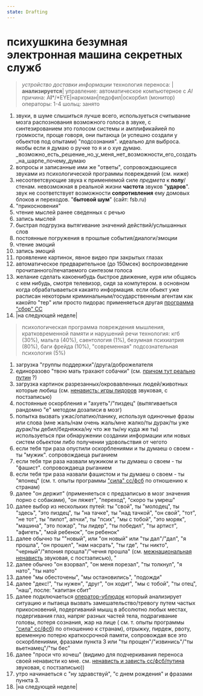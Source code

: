 ```yaml
---
state: Drafting
---
```

# психушкина безумная электронная машина секретных служб

> *устройство доставки информации*
> технология переноса: |**анализируется**|
> управление: автоматическое компьютерное с *AI*
> причина: A**I***/*EYE|наркоман|педофил|оскорбил (монитор)
> операторы: 1-4
> шольц: занято

1. звуки, в шуме слышиться лучше всего, используеться считывание мозга распознования возможного голоса в звуке, с синтезированием это голосом системы и амплификайией по громкости, проще говоря, они пытаюца (и успешно создали у обьектов под опытами) "подсознания". идеально для выброса. якобы если я думаю о ручке то я и о хуе думаю.
         _возможно_есть_решение_но_у_меня_нет_возможности_его_создать_на_шарпе_почему_думаю
2.  вопросы и записанные ими же "ответы", сопровождающиеся звуками из психологической программы повреждений (см. ниже)
3. несоответсвующие звука к применяемой силе *предмета* к **полу**/стенам. невозможная в реальной жизни **частота** звуков "**ударов**". звук не соответствует возможности **сопротивления** ему домовых блоков и переходов. "**бытовой шум**" (сайт: fsb.ru)
4. "прикосновения"
5. чтение мыслей ранее сведенных с речью
6. запись мыслей
7. быстрая подгрузка вытягивание значений действий/услышанных слов
8. постоянные погружения в прошлые события/диалоги/эмоции
9.  чтение эмоций
10. запись эмоций
12. проявление картинок, явное видео при закрытых глазах
13. автоматическое предварительное  (до 150мсек) воспроизведение прочитанного/печатаемого синтезом голоса
14. желание сделать какоенибудь быстрое движение, куря или общаясь с кем нибудь, смотря телевизор, сидя за компутером. в основном когда обрабатываеться какаято информация. если обьект уже расписан некоторым криминальным/государственным агентам как какойто "тер" или просто пидорас применяеться другая [программа "сбор" СС](/axis9/issues/ss/ss_sbor_programm)
15. |на следующей неделе|

> психологическая программа повреждения мышления, кратковременной памяти и нарушений речи
> технология: кгб (30%), мальта (40%), саентология (1%), безумная психиатрия (80%), баги фрейда (10%), "современная" подсознательная психология (5%)

 1. загрузка "группы поддержки"/друга/доброжелателя
 2.  единоразово "твою мать трахают собачки" (см. [причом тут реально путин](/axis9/issues/ss/putin) ?)
 3. загрузка картинок разрезанных/окровавленных людей/животных которые любиш (см. [ненависть: игры пидоров](/axis9/issues/ss/inter_fss_hate) звуковая, с постзаписью)
 4. постоянные оскорбления и "ахуеть"/"пиздец" (вытягиваеться рандомно "е" методом дозаписи в мозг)
 5. попытка вызвать ужас/опатию/панику, используя одиночные фразы или слова (мне жаль/нам очень жаль/мне жалко/ты дурак/ты уже дурак/ты дебил/бедняжка/ну что же ты/ну куда же ты) 
          используеться при обнаружении создании информации или новых систем обьектом либо получении удовольствия от чегото
 6. если тебя три раза опустили оскорблениями и ты думаеш о своем - ты "мужик". сопровождаеца рыганием
 7. если тебя три раза назвали мужиком и ты думаеш о своем - ты "фашист". сопровождаеца рыганием
 8. если тебя три раза назвали фашистом и ты думаеш о своем - ты "японец" (см. т. опыты программы ["сила" сс/фсб](/axis9/issues/ss/fss_psy_attacks_on_countrys.md) по отношению к странам)
 9. далее "он держит" (применяеться с предзаписью в мозг значения порно с собаками), "он ляжет", "переход",  "скоро ты умреш"
 10.  далее выбор из нескольких путей: ты "свой", ты "молодец", ты "здесь",  "это пиздец", ты "на тачке", ты "над тачкой", "он свой", "тот", "не тот", ты "пилот", апчхи", ты "псих", "мы с тобой", "это моряк", "машина", "это пожар", "ты лидер", "ты победил", "ты артист", "афигеть", "мой ребенок", "он ребенок"
 11. далее обычно ты  ""новый", или "он новый" или "ты дал"/"дал",  "я прошла", "он прошел",  "нам насрать", "ты где", "ты никто", "черный"/"япония прошла"/"чечня прошла" (см. [межнациональная ненависть](inter_fss_hate) звуковая, с постзаписью), "
 12.  далее обычно "он взорвал", "он меня порезал", "ты толкнул", "я нато", "ты нато"
 13. далее "мы обесточены", "мы остановились", "подожди"
 14. далее "декс!", "ты нужен", "друг", "он ходит", "мы с тобой", "ты отец", "наш", после: "капитан сбит"
 15. далее подключаеться [оператор-ублюдок](/axis9/issues/ss/psy_operators.md) который анализирует ситуацию и пытаеца вызвать замешательство/тревогу путем частых прикосновений, подергиваний мышц в абсолютно любых местах, подергивания глаз, напряг разных частей тела, подрагивание головы, потеря сознания, жар на лице ( см. т. опыты программы ["сила" сс/фсб](/axis9/issues/ss/fss_psy_attacks_on_countrys.md)) по отношению к странам), отрыжку, пирдеж, рвоту, временную потерю краткосрочной памяти, сопровождая все это оскорблениями, фразами пункта 3 или "ты прощен"/"извинись"/"ты вьетнамец"/"ты бес"
 16. далее "проси что хочеш" (видимо для подчеркивания переноса своей ненависти ко мне. см. [ненависть и зависть сс/фсб/путина](inter_fss_hate) звуковая, с постзаписью))
 17. утро начинаеться с "ну здравствуй", "с днем рождения" и фразами пункта 3.
 18. |на следующей неделе|